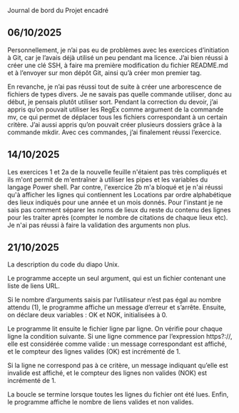 Journal de bord du Projet encadré

## 06/10/2025

Personnellement, je n’ai pas eu de problèmes avec les exercices d’initiation à Git, car je l’avais déjà utilisé un peu pendant ma licence. J’ai bien réussi à créer une clé SSH, à faire ma première modification du fichier README.md et à l’envoyer sur mon dépôt Git, ainsi qu’à créer mon premier tag.

En revanche, je n’ai pas réussi tout de suite à créer une arborescence de fichiers de types divers. Je ne savais pas quelle commande utiliser, donc au début, je pensais plutôt utiliser sort. Pendant la correction du devoir, j’ai appris qu’on pouvait utiliser les RegEx comme argument de la commande mv, ce qui permet de déplacer tous les fichiers correspondant à un certain critère. J’ai aussi appris qu’on pouvait créer plusieurs dossiers grâce à la commande mkdir. Avec ces commandes, j’ai finalement réussi l’exercice.

## 14/10/2025
Les exercices 1 et 2a de la nouvelle feuille n'étaient pas très compliqués et ils m'ont permit de m'entraîner à utiliser les pipes et les variables du langage Power shell. Par contre, l'exercice 2b m'a bloqué et je n'ai réussi qu'à afficher les lignes qui contiennent les Locations par ordre alphabétique des lieux indiqués pour une année et un mois donnés. Pour l'instant je ne sais pas comment séparer les noms de lieux du reste du contenu des lignes pour les traiter après (compter le nombre de citations de chaque lieux etc). Je n'ai pas réussi à faire la validation des arguments non plus.

## 21/10/2025
La description du code du diapo Unix.

Le programme accepte un seul argument, qui est un fichier contenant une liste de liens URL.

Si le nombre d’arguments saisis par l’utilisateur n’est pas égal au nombre attendu (1), le programme affiche un message d’erreur et s’arrête.
Ensuite, on déclare deux variables : OK et NOK, initialisées à 0.

Le programme lit ensuite le fichier ligne par ligne. On vérifie pour chaque ligne la condition suivante. Si une ligne commence par l’expression https?://, elle est considérée comme valide :
un message correspondant est affiché, et le compteur des lignes valides (OK) est incrémenté de 1.

Si la ligne ne correspond pas à ce critère, un message indiquant qu’elle est invalide est affiché, et le compteur des lignes non valides (NOK) est incrémenté de 1.

La boucle se termine lorsque toutes les lignes du fichier ont été lues.
Enfin, le programme affiche le nombre de liens valides et non valides.

